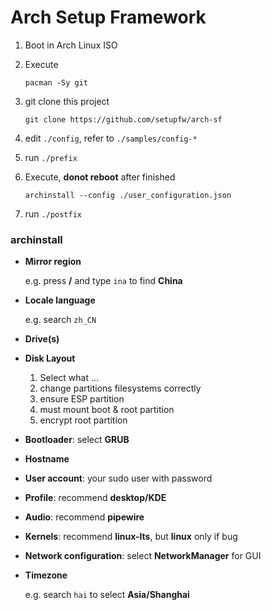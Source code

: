 # Arch Setup Framework

1.  Boot in Arch Linux ISO
2.  Execute

        pacman -Sy git

3.  git clone this project

        git clone https://github.com/setupfw/arch-sf

4.  edit `./config`, refer to `./samples/config-*`
5.  run `./prefix`
6.  Execute, **donot reboot** after finished

        archinstall --config ./user_configuration.json

7.  run `./postfix`

### archinstall

- **Mirror region**

  e.g. press **/** and type `ina` to find **China**

- **Locale language**

  e.g. search `zh_CN`

- **Drive(s)**
- **Disk Layout**

  1. Select what ...
  2. change partitions filesystems correctly
  3. ensure ESP partition
  4. must mount boot & root partition
  5. encrypt root partition

- **Bootloader**: select **GRUB**

- **Hostname**

- **User account**: your sudo user with password

- **Profile**: recommend **desktop/KDE**

- **Audio**: recommend **pipewire**

- **Kernels**: recommend **linux-lts**, but **linux** only if bug

- **Network configuration**: select **NetworkManager** for GUI

- **Timezone**

  e.g. search `hai` to select **Asia/Shanghai**
